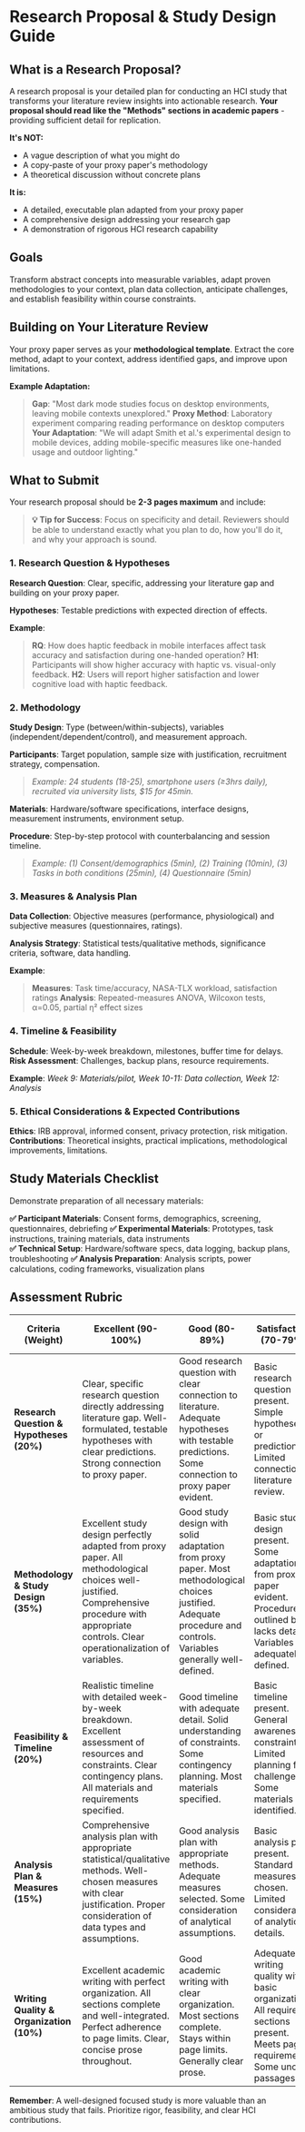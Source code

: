 # Research Proposal & Study Design Guide

## What is a Research Proposal?

A research proposal is your detailed plan for conducting an HCI study that transforms your literature review insights into actionable research. **Your proposal should read like the "Methods" sections in academic papers** - providing sufficient detail for replication.

**It's NOT:**
- A vague description of what you might do
- A copy-paste of your proxy paper's methodology
- A theoretical discussion without concrete plans

**It is:**
- A detailed, executable plan adapted from your proxy paper
- A comprehensive design addressing your research gap
- A demonstration of rigorous HCI research capability

## Goals

Transform abstract concepts into measurable variables, adapt proven methodologies to your context, plan data collection, anticipate challenges, and establish feasibility within course constraints.

## Building on Your Literature Review

Your proxy paper serves as your **methodological template**. Extract the core method, adapt to your context, address identified gaps, and improve upon limitations.

**Example Adaptation:**
> **Gap**: "Most dark mode studies focus on desktop environments, leaving mobile contexts unexplored."
> **Proxy Method**: Laboratory experiment comparing reading performance on desktop computers
> **Your Adaptation**: "We will adapt Smith et al.'s experimental design to mobile devices, adding mobile-specific measures like one-handed usage and outdoor lighting."

## What to Submit

Your research proposal should be **2-3 pages maximum** and include:

> **💡 Tip for Success**: Focus on specificity and detail. Reviewers should be able to understand exactly what you plan to do, how you'll do it, and why your approach is sound.

### 1. Research Question & Hypotheses

**Research Question**: Clear, specific, addressing your literature gap and building on your proxy paper.

**Hypotheses**: Testable predictions with expected direction of effects.

**Example**:
> **RQ**: How does haptic feedback in mobile interfaces affect task accuracy and satisfaction during one-handed operation?
> **H1**: Participants will show higher accuracy with haptic vs. visual-only feedback.
> **H2**: Users will report higher satisfaction and lower cognitive load with haptic feedback.

### 2. Methodology

**Study Design**: Type (between/within-subjects), variables (independent/dependent/control), and measurement approach.

**Participants**: Target population, sample size with justification, recruitment strategy, compensation.
> *Example: 24 students (18-25), smartphone users (≥3hrs daily), recruited via university lists, $15 for 45min.*

**Materials**: Hardware/software specifications, interface designs, measurement instruments, environment setup.

**Procedure**: Step-by-step protocol with counterbalancing and session timeline.
> *Example: (1) Consent/demographics (5min), (2) Training (10min), (3) Tasks in both conditions (25min), (4) Questionnaire (5min)*

### 3. Measures & Analysis Plan

**Data Collection**: Objective measures (performance, physiological) and subjective measures (questionnaires, ratings).

**Analysis Strategy**: Statistical tests/qualitative methods, significance criteria, software, data handling.

**Example**:
> **Measures**: Task time/accuracy, NASA-TLX workload, satisfaction ratings
> **Analysis**: Repeated-measures ANOVA, Wilcoxon tests, α=0.05, partial η² effect sizes

### 4. Timeline & Feasibility

**Schedule**: Week-by-week breakdown, milestones, buffer time for delays.
**Risk Assessment**: Challenges, backup plans, resource requirements.

**Example**: *Week 9: Materials/pilot, Week 10-11: Data collection, Week 12: Analysis*

### 5. Ethical Considerations & Expected Contributions

**Ethics**: IRB approval, informed consent, privacy protection, risk mitigation.
**Contributions**: Theoretical insights, practical implications, methodological improvements, limitations.

## Study Materials Checklist

Demonstrate preparation of all necessary materials:

**✅ Participant Materials**: Consent forms, demographics, screening, questionnaires, debriefing
**✅ Experimental Materials**: Prototypes, task instructions, training materials, data instruments  
**✅ Technical Setup**: Hardware/software specs, data logging, backup plans, troubleshooting
**✅ Analysis Preparation**: Analysis scripts, power calculations, coding frameworks, visualization plans


## Assessment Rubric

| Criteria (Weight) | Excellent (90-100%) | Good (80-89%) | Satisfactory (70-79%) | Needs Improvement (60-69%) | Poor (Below 60%) |
|----------|-------------------|--------------|---------------------|---------------------------|-----------------|
| **Research Question & Hypotheses (20%)** | Clear, specific research question directly addressing literature gap. Well-formulated, testable hypotheses with clear predictions. Strong connection to proxy paper. | Good research question with clear connection to literature. Adequate hypotheses with testable predictions. Some connection to proxy paper evident. | Basic research question present. Simple hypotheses or predictions. Limited connection to literature review. | Vague or overly broad research question. Weak or untestable hypotheses. Poor connection to previous work. | No clear research question or completely inappropriate scope. No meaningful hypotheses provided. |
| **Methodology & Study Design (35%)** | Excellent study design perfectly adapted from proxy paper. All methodological choices well-justified. Comprehensive procedure with appropriate controls. Clear operationalization of variables. | Good study design with solid adaptation from proxy paper. Most methodological choices justified. Adequate procedure and controls. Variables generally well-defined. | Basic study design present. Some adaptation from proxy paper evident. Procedure outlined but lacks detail. Variables adequately defined. | Weak study design with poor adaptation. Limited justification for choices. Vague procedure description. Poorly defined variables. | No coherent study design or completely inappropriate methodology. No evidence of learning from proxy paper. |
| **Feasibility & Timeline (20%)** | Realistic timeline with detailed week-by-week breakdown. Excellent assessment of resources and constraints. Clear contingency plans. All materials and requirements specified. | Good timeline with adequate detail. Solid understanding of constraints. Some contingency planning. Most materials specified. | Basic timeline present. General awareness of constraints. Limited planning for challenges. Some materials identified. | Unrealistic timeline or poor planning. Limited awareness of constraints. No contingency plans. Few materials specified. | No realistic timeline or completely unfeasible proposal. No consideration of practical constraints. |
| **Analysis Plan & Measures (15%)** | Comprehensive analysis plan with appropriate statistical/qualitative methods. Well-chosen measures with clear justification. Proper consideration of data types and assumptions. | Good analysis plan with appropriate methods. Adequate measures selected. Some consideration of analytical assumptions. | Basic analysis plan present. Standard measures chosen. Limited consideration of analytical details. | Weak analysis plan with inappropriate methods. Poor measure selection. No consideration of analytical requirements. | No coherent analysis plan or completely inappropriate methods. No clear measurement strategy. |
| **Writing Quality & Organization (10%)** | Excellent academic writing with perfect organization. All sections complete and well-integrated. Perfect adherence to page limits. Clear, concise prose throughout. | Good academic writing with clear organization. Most sections complete. Stays within page limits. Generally clear prose. | Adequate writing quality with basic organization. All required sections present. Meets page requirements. Some unclear passages. | Poor writing quality affecting comprehension. Missing or incomplete sections. Page limit issues. Multiple unclear passages. | Very poor writing with major organizational problems. Significant missing content. Major formatting or length issues. |

**Remember**: A well-designed focused study is more valuable than an ambitious study that fails. Prioritize rigor, feasibility, and clear HCI contributions.
